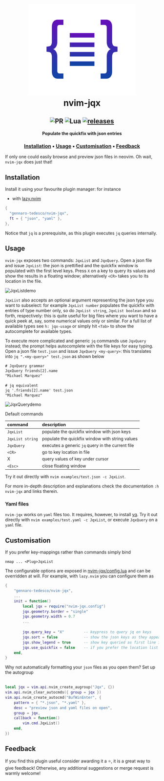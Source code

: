 <h1 align="center">
  <br>
  <img width="350" height="300" src="examples/logo.png">
  <br>
  nvim-jqx
  <br>
</h1>

<h2 align="center">
  <img alt="PR" src="https://img.shields.io/badge/PRs-welcome-brightgreen.svg?style=flat"/>
  <img alt="Lua" src="https://img.shields.io/badge/lua-%232C2D72.svg?&style=flat&logo=lua&logoColor=white"/>
  <a href="https://github.com/gennaro-tedesco/nvim-jqx/releases/latest">
    <img alt="releases" src="https://img.shields.io/github/release/gennaro-tedesco/nvim-jqx"/>
  </a>
</h2>

<h4 align="center">Populate the quickfix with json entries</h4>

<h3 align="center">
  <a href="#Installation">Installation</a> •
  <a href="#Usage">Usage</a> •
  <a href="#Customisation">Customisation</a> •
  <a href="#Feedback">Feedback</a>
</h3>

If only one could easily browse and preview json files in neovim. Oh wait, `nvim-jqx` does just that!

## Installation

Install it using your favourite plugin manager: for instance

- with [lazy.nvim](https://github.com/folke/lazy.nvim)

```lua
{
  "gennaro-tedesco/nvim-jqx",
  ft = { "json", "yaml" },
},
```

Notice that `jq` is a prerequisite, as this plugin executes `jq` queries internally.

## Usage

`nvim-jqx` exposes two commands: `JqxList` and `JqxQuery`.
Open a json file and issue `JqxList`: the json is prettified and the quickfix window is populated with the first level keys. Press `X` on a key to query its values and show the results in a floating window; alternatively `<CR>` takes you to its location in the file.

![JqxListdemo](https://user-images.githubusercontent.com/15387611/113495463-4bd24500-94f2-11eb-88b5-64c1ee965886.gif)

`JqxList` also accepts an optional argument representing the json type you want to subselect: for example `JqxList number` populates the quickfix with entries of type number only, so do `JqxList string`, `JqxList boolean` and so forth, respectively: this is quite useful for big files where you want to have a quick peek at, say, some numerical values only or similar. For a full list of available types see `h: jqx-usage` or simply hit `<Tab>` to show the autocomplete for available types.

To execute more complicated and generic `jq` commands use `JqxQuery` instead; the prompt helps autocomplete with the file keys for easy typing. Open a json file `test.json` and issue `JqxQuery <my-query>`: this translates into `jq ".<my-query>" test.json` as shown below

```
# JqxQuery grammar
JqxQuery friends[2].name
"Michael Marquez"

# jq equivalent
jq '.friends[2].name' test.json
"Michael Marquez"
```

![JqxQuerydemo](https://user-images.githubusercontent.com/15387611/113495732-ab7d2000-94f3-11eb-8781-0497771b60a1.gif)

Default commands

| command          | description                                       |
| :--------------- | :------------------------------------------------ |
| `JqxList`        | populate the quickfix window with json keys       |
| `JqxList string` | populate the quickfix window with string values   |
| `JqxQuery`       | executes a generic `jq` query in the current file |
| `<CR>`           | go to key location in file                        |
| X                | query values of key under cursor                  |
| `<Esc>`          | close floating window                             |

Try it out directly with `nvim examples/test.json -c JqxList`.

For more in-depth description and explanations check the documentation `:h nvim-jqx` and links therein.

### Yaml files

`nvim-jqx` works on `yaml` files too. It requires, however, to install [yq](https://github.com/mikefarah/yq). Try it out directly with `nvim examples/test.yaml -c JqxList`, or execute `JqxQuery` on a `yaml` file.

## Customisation

If you prefer key-mappings rather than commands simply bind

```
nmap ... <Plug>JqxList
```

The configurable options are exposed in [nvim-jqx/config.lua](https://github.com/gennaro-tedesco/nvim-jqx/blob/master/lua/nvim-jqx/config.lua) and can be overridden at will. For example, with `lazy.nvim` you can configure them as

```lua
{
    "gennaro-tedesco/nvim-jqx",
    ...
    init = function()
        local jqx = require("nvim-jqx.config")
        jqx.geometry.border = "single"
        jqx.geometry.width = 0.7
        ...

        jqx.query_key = "X"         -- keypress to query jq on keys
        jqx.sort = false            -- show the json keys as they appear instead of sorting them alphabetically
        jqx.show_legend = true      -- show key queried as first line in the jqx floating window
        jqx.use_quickfix = false    -- if you prefer the location list
    end,
}
```

Why not automatically formatting your `json` files as you open them? Set up the autogroup

```lua

local jqx = vim.api.nvim_create_augroup("Jqx", {})
vim.api.nvim_clear_autocmds({ group = jqx })
vim.api.nvim_create_autocmd("BufWinEnter", {
	pattern = { "*.json", "*.yaml" },
	desc = "preview json and yaml files on open",
	group = jqx,
	callback = function()
		vim.cmd.JqxList()
	end,
})
```

## Feedback

If you find this plugin useful consider awarding it a ⭐, it is a great way to give feedback! Otherwise, any additional suggestions or merge request is warmly welcome!
